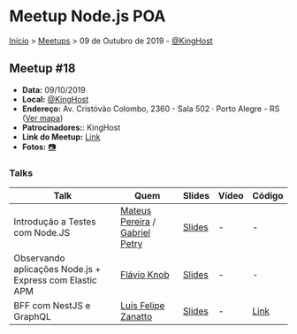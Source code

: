 Meetup Node.js POA
======

[Início](../README.md) > [Meetups](../README.md) > 09 de Outubro de 2019 - [@KingHost](https://www.king.host)

## Meetup #18

* **Data:** 09/10/2019
* **Local:** [@KingHost](https://www.king.host)
* **Endereço:** Av. Cristóvão Colombo, 2360 - Sala 502 · Porto Alegre - RS ([Ver mapa](https://www.google.com/maps/search/?api=1&query=-30.017761%2C-51.197136))
* **Patrocinadores:**: KingHost
* **Link do Meetup:** [Link](https://www.meetup.com/pt-BR/Node-js-Porto-Alegre-Meetup/events/264991870)
* **Fotos:** [:camera:](https://www.meetup.com/pt-BR/Node-js-Porto-Alegre-Meetup/photos/all_photos/?photoAlbumId=30427657)

### Talks

| Talk | Quem | Slides | Vídeo | Código |
| - | - | - | - | - |
| Introdução a Testes com Node.JS | [Mateus Pereira](https://twitter.com/smile_mateus) / [Gabriel Petry](https://twitter.com/gabrielpetry) | [Slides](#) | - | - |
| Observando aplicações Node.js + Express com Elastic APM | [Flávio Knob](https://twitter.com/ffknob) | [Slides](https://docs.google.com/presentation/d/1VJVv4EfEhZYx82-jWkiPJusIjSVuwerBQ6cR6OvBumQ/edit?usp=sharing) | - | - | 
| BFF com NestJS e GraphQL | [Luís Felipe Zanatto](https://twitter.com/felzan) | [Slides](https://speakerdeck.com/felzan/bff-com-nestjs-e-graphql) | - | [Link](https://github.com/felzan/bff-graphql-nestjs) |
